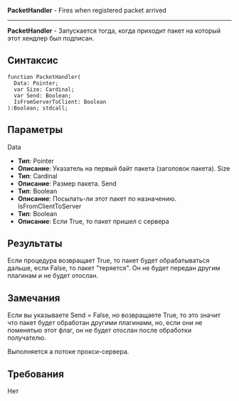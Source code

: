 **PacketHandler** - Fires when registered packet arrived

---


**PacketHandler** - Запускается тогда, когда приходит пакет на который этот хендлер был подписан.

## Синтаксис ##
```
function PacketHandler(
  Data: Pointer;
  var Size: Cardinal;
  var Send: Boolean;
  IsFromServerToClient: Boolean
):Boolean; stdcall;
```
## Параметры ##
Data
  * **Тип**: Pointer
  * **Описание**: Указатель на первый байт пакета (заголовок пакета).
Size
  * **Тип**: Cardinal
  * **Описание**: Размер пакета.
Send
  * **Тип**: Boolean
  * **Описание**: Посылать-ли этот пакет по назначению.
IsFromClientToServer
  * **Тип**: Boolean
  * **Описание**: Если True, то пакет пришел с сервера
## Результаты ##
Если процедура возвращает True, то пакет будет обрабатываться дальше, если False, то пакет "теряется". Он не будет передан другим плагинам и не будет отослан.
## Замечания ##
Если вы указываете Send = False, но возвращаете True, то это значит что пакет будет обработан другими плагинами, но, если они не поменятью этот флаг, он не будет отослан после обработки получателю.

Выполняется а потоке прокси-сервера.
## Требования ##
Нет